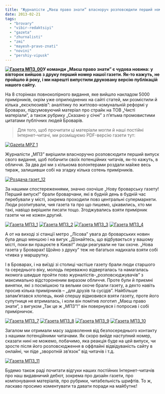 ```yaml
---
title: "Журналісти „Маєш право знати” власноруч розповсюдили перший номер своєї газети"
date: 2013-02-21
tags: 
  - "brovary"
  - "vibir-redaktsiyi"
  - "gazeta"
  - "zhurnalisti"
  - "zmi"
  - "mayesh-pravo-znati"
  - "novini"
  - "pershiy-vipusk"
---
```


**[![Газета МПЗ_00](https://mpz.brovary.org/wp-content/uploads/2013/02/Gazeta-MPZ_00.jpg)](https://mpz.brovary.org/wp-content/uploads/2013/02/Gazeta-MPZ_00.jpg)У команди „Маєш право знати” є чудова новина: у вівторок вийшов з друку перший номер нашої газети. Як-то кажуть, не пройшло й року, і ми нарешті випустили друковану версію публікацій нашого сайту.**

На 8 сторінках повноколірного видання, яке вийшло накладом 5000 примірників, окрім уже оприлюднених на сайті статей, ми розмістили й кілька „ексклюзивів”: аналітику по житлово-комунальній реформі у Броварах, підсумовуючий матеріал про страйк на ТОВ „Чисті матеріали”, а також рубрику „Сказано у січні” з п’ятьма промовистими цитатами публічних людей Броварів.

> Для того, щоб прочитати ці матеріали могли й наші постійні Інтернет-читачі, ми розміщуємо PDF-версію газети тут:

[![Gazeta MPZ 1](https://mpz.brovary.org/wp-content/uploads/2013/02/Gazeta-MPZ-1.png)](https://mpz.brovary.org/wp-content/uploads/2013/02/Gazeta-MPZ_1.pdf)

Журналісти „МПЗ” вирішили власноручно розповсюдити перший випуск свого видання, щоб побачити своїх потенційних читачів, як-то кажуть, в обличчя. За два дні ми з кількома волонтерами роздали майже весь тираж, залишивши собі на згадку кілька сотень примірників.

[![Роздача газет_12](https://mpz.brovary.org/wp-content/uploads/2013/02/Rozdacha-gazet_12.jpg)](https://mpz.brovary.org/wp-content/uploads/2013/02/Rozdacha-gazet_12.jpg)

За нашими спостереженнями, значно охочіше „Нову броварську газету! Перший випуск!” брали броварчани, які в будній день в будній час перебували у місті, зокрема проходили повз центральні супермаркети. Люди розпитували, чия газета та про що пишемо, цікавились, хто ми такі, навіщо вирішили писати тощо. Згоджувались взяти примірник газети чи не кожен другий.

[![Газета МПЗ_1](https://mpz.brovary.org/wp-content/uploads/2013/02/Gazeta-MPZ_1.jpg)](https://mpz.brovary.org/wp-content/uploads/2013/02/Gazeta-MPZ_1.jpg) [![Газета МПЗ_2](https://mpz.brovary.org/wp-content/uploads/2013/02/Gazeta-MPZ_2.jpg)](https://mpz.brovary.org/wp-content/uploads/2013/02/Gazeta-MPZ_2.jpg) [![Газета МПЗ_3](https://mpz.brovary.org/wp-content/uploads/2013/02/Gazeta-MPZ_3.jpg)](https://mpz.brovary.org/wp-content/uploads/2013/02/Gazeta-MPZ_3.jpg) [![Газета МПЗ_4](https://mpz.brovary.org/wp-content/uploads/2013/02/Gazeta-MPZ_4.jpg)](https://mpz.brovary.org/wp-content/uploads/2013/02/Gazeta-MPZ_4.jpg)

А от на виході зі станції метро „Лісова” увага до броварських новин була дещо меншою і на вигук „Дізнайтесь, що відбувається у вашому місті, поки ви працюєте в Києві!” люди реагували не так охоче. „Нова газета у Броварах! Щойно з друку” теж не багатьох надихала взяти собі чтивка у маршрутку.

І в Броварах, і на виїзді зі столиці частіше газету брали люди старшого та середнього віку, молодь переважно відверталась та намагалась якомога швидше пройти повз журналістів-„розповсюджувачів” з максимально відстороненим виразом обличчя. Проте були й приємні винятки, які з посмішкою та вельми охоче брали газету, а дехто навіть просив кілька примірників – „для друзів та сусідів”. Найбільше запам’ятався хлопець, який спершу відмовився взяти газету, проте його супутниця не втрималась, і коли він помітив логотип „Маєш право знати”, з вигуком „Так це ж „МПЗ”!” він повернувся і попросив і собі примірничок.

[![Газета МПЗ_7](https://mpz.brovary.org/wp-content/uploads/2013/02/Gazeta-MPZ_7.jpg)](https://mpz.brovary.org/wp-content/uploads/2013/02/Gazeta-MPZ_7.jpg) [![Газета МПЗ_8](https://mpz.brovary.org/wp-content/uploads/2013/02/Gazeta-MPZ_8.jpg)](https://mpz.brovary.org/wp-content/uploads/2013/02/Gazeta-MPZ_8.jpg) [![Газета МПЗ_9](https://mpz.brovary.org/wp-content/uploads/2013/02/Gazeta-MPZ_9.jpg)](https://mpz.brovary.org/wp-content/uploads/2013/02/Gazeta-MPZ_9.jpg) [![Газета МПЗ_10](https://mpz.brovary.org/wp-content/uploads/2013/02/Gazeta-MPZ_10.jpg)](https://mpz.brovary.org/wp-content/uploads/2013/02/Gazeta-MPZ_10.jpg)

Загалом ми отримали масу задоволення від безпосереднього контакту з нашими потенційними читачами. Як скоро вийде наступний номер, сказати нині не можемо, побачимо, яка реакція буде на цей випуск, чи зросте після його розповсюдження в оффлайні відвідуваність сайту в онлайні, чи піде „зворотній зв’язок” від читачів і т.д.

[![Газета МПЗ_11](https://mpz.brovary.org/wp-content/uploads/2013/02/Gazeta-MPZ_11.jpg)](https://mpz.brovary.org/wp-content/uploads/2013/02/Gazeta-MPZ_11.jpg)

Будемо також раді почитати відгуки наших постійних Інтернет-читачів про наш видавничий дебют, зокрема про дизайн газети, про компонування матеріалів, про рубрики, читабельність шрифтів. То ж, ласкаво просимо коментувати та давати поради на майбутнє!
